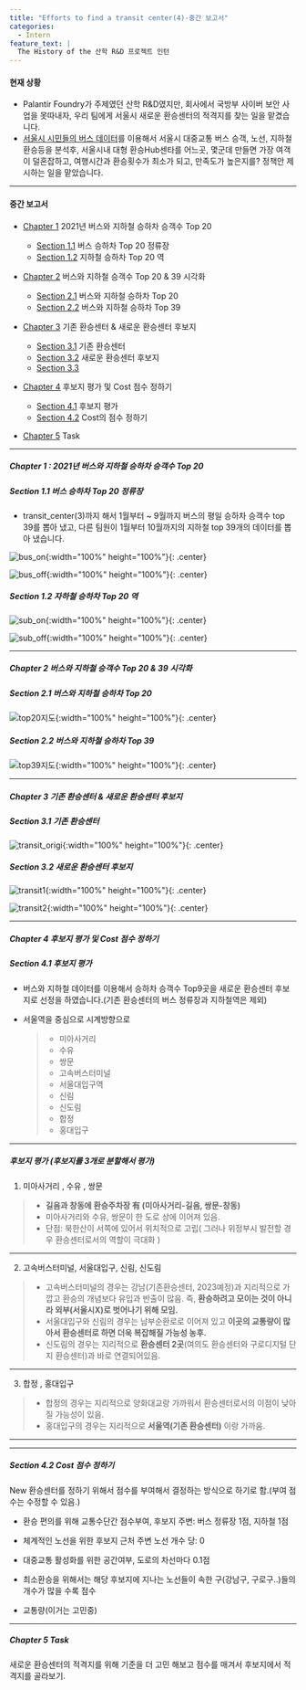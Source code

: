 ```yaml
---
title: "Efforts to find a transit center(4)-중간 보고서"
categories:
  - Intern
feature_text: |
  The History of the 산학 R&D 프로젝트 인턴
---
```


#### 현재 상황

- Palantir Foundry가 주제였던 산학 R&D였지만, 회사에서 국방부 사이버 보안 사업을 못따내자, 우리 팀에게 서울시 새로운 환승센터의 적격지를 찾는 일을 맡겼습니다.
- [서울시 시민들의 버스 데이터](https://topis.seoul.go.kr/refRoom/openRefRoom_3_4.do)를 이용해서 서울시 대중교통 버스 승객, 노선, 지하철 환승등을 분석후, 서울시내 대형 환승Hub센타를 어느곳, 몇군데 만들면 가장 여객이 덜혼잡하고, 여행시간과 환승횟수가 최소가 되고, 만족도가 높은지를? 정책안 제시하는 일을 맡았습니다.

---

#### 중간 보고서

- [Chapter 1](#chapter1) 2021년 버스와 지하철 승하차 승객수 Top 20

  - [Section 1.1](#section_1_1) 버스 승하차 Top 20 정류장
  - [Section 1.2](#section_1_2) 지하철 승하차 Top 20 역

- [Chapter 2](#chapter2) 버스와 지하철 승객수 Top 20 & 39 시각화

  - [Section 2.1](#section_2_1) 버스와 지하철 승하차 Top 20
  - [Section 2.2](#section_2_2) 버스와 지하철 승하차 Top 39

- [Chapter 3](#chapter3) 기존 환승센터 & 새로운 환승센터 후보지
  - [Section 3.1](#section_3_1) 기존 환승센터
  - [Section 3.2](#section_3_2) 새로운 환승센터 후보지
  - [Section 3.3](#section_3_3)
- [Chapter 4](#chapter4) 후보지 평가 및 Cost 점수 정하기
  - [Section 4.1](#section_4_1) 후보지 평가
  - [Section 4.2](#section_4_2) Cost의 점수 정하기
- [Chapter 5](#chapter5) Task

---

##### Chapter 1 <a class="anchor" id="chapter1"></a> : 2021년 버스와 지하철 승하차 승객수 Top 20

##### Section 1.1 <a class="anchor" id="section_1_1"></a> 버스 승하차 Top 20 정류장

- transit_center(3)까지 해서 1월부터 ~ 9월까지 버스의 평일 승하차 승객수 top 39를 뽑아 냈고, 다른 팀원이 1월부터 10월까지의 지하철 top 39개의 데이터를 뽑아 냈습니다.

![bus_on](https://user-images.githubusercontent.com/26592315/142203811-dba6f022-5f26-4fc4-b4c0-8d834de83847.png){:width="100%" height="100%"}{: .center}

![bus_off](https://user-images.githubusercontent.com/26592315/142203821-2c776e7a-4d61-45a6-91ca-240334736e03.png){:width="100%" height="100%"}{: .center}

##### Section 1.2 <a class="anchor" id="section_1_2"></a> 자하철 승하차 Top 20 역

![sub_on](https://user-images.githubusercontent.com/26592315/142203851-ae41aee4-c850-4baf-bc8d-74142bf99f00.png){:width="100%" height="100%"}{: .center}

![sub_off](https://user-images.githubusercontent.com/26592315/142203866-a5626e8b-21ef-4d73-b8e1-3a3806af200e.png){:width="100%" height="100%"}{: .center}

---

##### Chapter 2 <a class="anchor" id="chapter2"></a> 버스와 지하철 승객수 Top 20 & 39 시각화

##### Section 2.1 <a class="anchor" id="section_2_1"></a> 버스와 지하철 승하차 Top 20

![top20지도](https://user-images.githubusercontent.com/26592315/142205422-2bec902e-7632-4713-b68d-44ebe26197f1.png){:width="100%" height="100%"}{: .center}

##### Section 2.2 <a class="anchor" id="section_2_2"></a> 버스와 지하철 승하차 Top 39

![top39지도](https://user-images.githubusercontent.com/26592315/142205434-4976e0ca-25b3-4e2c-b897-be3554eeb429.png){:width="100%" height="100%"}{: .center}

---

##### Chapter 3 <a class="anchor" id="chapter3"></a> 기존 환승센터 & 새로운 환승센터 후보지

##### Section 3.1 <a class="anchor" id="section_3_1"></a> 기존 환승센터

![transit_origi](https://user-images.githubusercontent.com/26592315/142205440-b3027e60-7c8a-4ca2-b812-cb53b7c02f2a.png){:width="100%" height="100%"}{: .center}

##### Section 3.2 <a class="anchor" id="section_3_2"></a> 새로운 환승센터 후보지

![transit1](https://user-images.githubusercontent.com/26592315/142205453-9e3b5075-b024-429f-8bc7-5c9c27f9db8f.png){:width="100%" height="100%"}{: .center}

![transit2](https://user-images.githubusercontent.com/26592315/142205456-7b021115-1170-4742-a355-9800a6ba519f.png){:width="100%" height="100%"}{: .center}

---

##### Chapter 4 <a class="anchor" id="chapter4"></a> 후보지 평가 및 Cost 점수 정하기

##### Section 4.1 <a class="anchor" id="section_4_1"></a> 후보지 평가

- 버스와 지하철 데이터를 이용해서 승하차 승객수 Top9곳을 새로운 환승센터 후보지로 선정을 하였습니다.(기존 환승센터의 버스 정류장과 지하철역은 제외)

- 서울역을 중심으로 시계방향으로
  > - 미아사거리
  > - 수유
  > - 쌍문
  > - 고속버스터미널
  > - 서울대입구역
  > - 신림
  > - 신도림
  > - 합정
  > - 홍대입구

---

##### 후보지 평가 (후보지를 3개로 분할해서 평가)

1. 미아사거리 , 수유 , 쌍문

> - **길음과 창동에 환승주차장 有 (미아사거리-길음, 쌍문-창동)**
> - 미아사거리와 수유, 쌍문이 한 도로 상에 이어져 있음.
> - 단점: 북한산이 서쪽에 있어서 위치적으로 고립( 그러나 위정부시 발전할 경우 환승센터로서의 역할이 극대화 )

---

2. 고속버스터미널, 서울대입구, 신림, 신도림

> - 고속버스터미널의 경우는 강남(기존환승센터, 2023예정)과 지리적으로 가깝고 환승의 개념보다 유입과 반출이 많음. 즉, **환승하려고 모이는 것이 아니라 외부(서울시X)로 벗어나기 위해 모임.**
> - 서울대입구와 신림의 경우는 남부순환로로 이어져 있고 **이곳의 교통량이 많아서 환승센터로 하면 더욱 복잡해질 가능성 농후.**
> - 신도림의 경우는 지리적으로 **환승센터 2곳**(여의도 환승센터와 구로디지털 단지 환승센터)과 바로 연결되어있음.

---

3. 합정 , 홍대입구

> - 합정의 경우는 지리적으로 양화대교랑 가까워서 환승센터로서의 이점이 낮아질 가능성이 있음.
> - 홍대입구의 경우는 지리적으로 **서울역(기존 환승센터)** 이랑 가까움.

---

---

##### Section 4.2 <a class="anchor" id="section_4_2"></a> Cost 점수 정하기

New 환승센터를 정하기 위해서 점수를 부여해서 결정하는 방식으로 하기로 함.(부여 점수는 수정할 수 있음.)

- 환승 편의를 위해 교통수단간 점수부여, 후보지 주변: 버스 정류장 1점, 지하철 1점

- 체계적인 노선을 위한 후보지 근처 주변 노선 개수 당: 0
- 대중교통 활성화를 위한 공간여부, 도로의 차선마다 0.1점
- 최소환승을 위해서는 해당 후보지에 지나는 노선들이 속한 구(강남구, 구로구..)들의 개수가 많을 수록 점수
- 교통량(이거는 고민중)

---

##### Chapter 5 <a class="anchor" id="chapter5"></a> Task

새로운 환승센터의 적격지를 위해 기준을 더 고민 해보고 점수를 매겨서 후보지에서 적격지를 골라보기.
